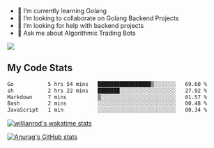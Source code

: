 
- 🌱 I’m currently learning Golang
- 👯 I’m looking to collaborate on Golang Backend Projects
- 🤔 I’m looking for help with backend projects
- 💬 Ask me about Algorithmic Trading Bots

![](https://github-profile-trophy.vercel.app/?username=kevinbarrero)

## My Code Stats

<!--START_SECTION:waka-->

```txt
Go           5 hrs 54 mins   █████████████████▒░░░░░░░   69.60 %
sh           2 hrs 22 mins   ███████░░░░░░░░░░░░░░░░░░   27.92 %
Markdown     7 mins          ▒░░░░░░░░░░░░░░░░░░░░░░░░   01.57 %
Bash         2 mins          ░░░░░░░░░░░░░░░░░░░░░░░░░   00.48 %
JavaScript   1 min           ░░░░░░░░░░░░░░░░░░░░░░░░░   00.34 %
```

<!--END_SECTION:waka-->

[![willianrod's wakatime stats](https://github-readme-stats.vercel.app/api/wakatime?username=holdandup&layout=compact&theme=react&custom_title=Wakatime%20All%20Time%20Stats&langs_count=8)](https://github.com/anuraghazra/github-readme-stats)

[![Anurag's GitHub stats](https://github-readme-stats.vercel.app/api?username=Kevinbarrero)](https://github.com/anuraghazra/github-readme-stats)




